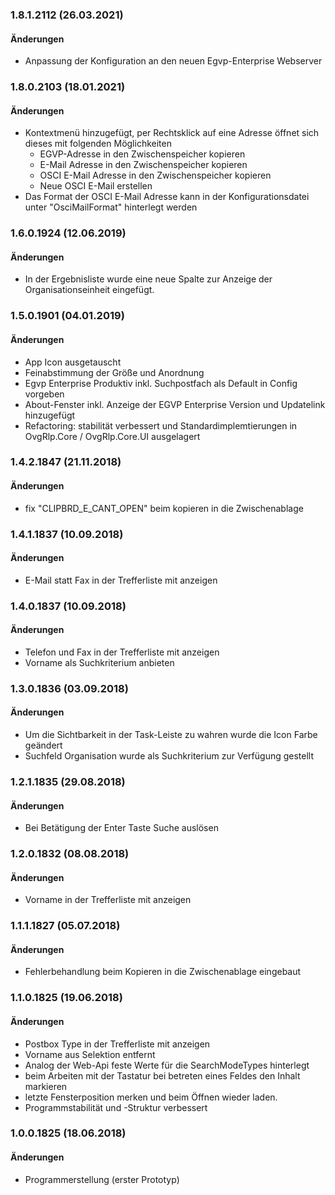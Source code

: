 

### 1.8.1.2112 (26.03.2021)

#### &Auml;nderungen

* Anpassung der Konfiguration an den neuen Egvp-Enterprise Webserver

### 1.8.0.2103 (18.01.2021)

#### &Auml;nderungen

* Kontextmenü hinzugefügt, per Rechtsklick auf eine Adresse öffnet sich dieses mit folgenden Möglichkeiten
  * EGVP-Adresse in den Zwischenspeicher kopieren
  * E-Mail Adresse in den Zwischenspeicher kopieren
  * OSCI E-Mail Adresse in den Zwischenspeicher kopieren
  * Neue OSCI E-Mail erstellen
* Das Format der OSCI E-Mail Adresse kann in der Konfigurationsdatei unter "OsciMailFormat" hinterlegt werden

### 1.6.0.1924 (12.06.2019)

#### &Auml;nderungen

* In der Ergebnisliste wurde eine neue Spalte zur Anzeige der Organisationseinheit eingefügt.

### 1.5.0.1901 (04.01.2019)

#### &Auml;nderungen

* App Icon ausgetauscht
* Feinabstimmung der Größe und Anordnung
* Egvp Enterprise Produktiv inkl. Suchpostfach als Default in Config vorgeben
* About-Fenster inkl. Anzeige der EGVP Enterprise Version und Updatelink hinzugefügt
* Refactoring: stabilität verbessert und Standardimplemtierungen in OvgRlp.Core / OvgRlp.Core.UI ausgelagert

### 1.4.2.1847 (21.11.2018)

#### &Auml;nderungen

* fix "CLIPBRD_E_CANT_OPEN" beim kopieren in die Zwischenablage

### 1.4.1.1837 (10.09.2018)

#### &Auml;nderungen

* E-Mail statt Fax in der Trefferliste mit anzeigen

### 1.4.0.1837 (10.09.2018)

#### &Auml;nderungen

* Telefon und Fax in der Trefferliste mit anzeigen
* Vorname als Suchkriterium anbieten

### 1.3.0.1836 (03.09.2018)

#### &Auml;nderungen

* Um die Sichtbarkeit in der Task-Leiste zu wahren wurde die Icon Farbe geändert
* Suchfeld Organisation wurde als Suchkriterium zur Verfügung gestellt

### 1.2.1.1835 (29.08.2018)

#### &Auml;nderungen

* Bei Betätigung der Enter Taste Suche auslösen

### 1.2.0.1832 (08.08.2018)

#### &Auml;nderungen

* Vorname in der Trefferliste mit anzeigen

### 1.1.1.1827 (05.07.2018)

#### &Auml;nderungen

* Fehlerbehandlung beim Kopieren in die Zwischenablage eingebaut

### 1.1.0.1825 (19.06.2018)

#### &Auml;nderungen

* Postbox Type in der Trefferliste mit anzeigen
* Vorname aus Selektion entfernt
* Analog der Web-Api feste Werte für die SearchModeTypes hinterlegt
* beim Arbeiten mit der Tastatur bei betreten eines Feldes den Inhalt markieren
* letzte Fensterposition merken und beim Öffnen wieder laden.
* Programmstabilität und -Struktur verbessert


### 1.0.0.1825 (18.06.2018)

#### &Auml;nderungen

* Programmerstellung (erster Prototyp)
